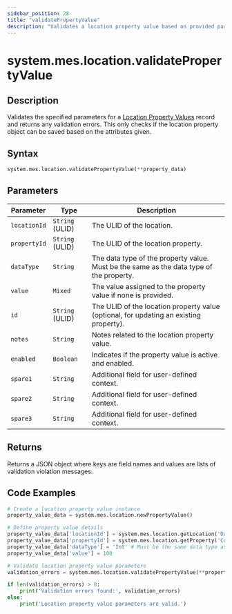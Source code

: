 ```yaml
---
sidebar_position: 28
title: "validatePropertyValue"
description: "Validates a location property value based on provided parameters."
---
```


# system.mes.location.validatePropertyValue

## Description

Validates the specified parameters for a [Location Property Values](../../data-model/location-model/location-property-value) record and returns any validation errors. 
This only checks if the location property object can be saved based on the attributes given.

## Syntax
```python
system.mes.location.validatePropertyValue(**property_data)
```

## Parameters

| Parameter      | Type            | Description                                                                             |
|----------------|-----------------|-----------------------------------------------------------------------------------------|
| `locationId`   | `String` (ULID) | The ULID of the location.                                                               |
| `propertyId`   | `String` (ULID) | The ULID of the location property.                                                      |
| `dataType`     | `String`        | The data type of the property value. Must be the same as the data type of the property. |
| `value`        | `Mixed`         | The value assigned to the property value if none is provided.                           |
| `id`           | `String` (ULID) | The ULID of the location property value (optional, for updating an existing property).  |
| `notes`        | `String`        | Notes related to the location property value.                                           |
| `enabled`      | `Boolean`       | Indicates if the property value is active and enabled.                                  |
| `spare1`       | `String`        | Additional field for user-defined context.                                              |
| `spare2`       | `String`        | Additional field for user-defined context.                                              |
| `spare3`       | `String`        | Additional field for user-defined context.                                              |

## Returns

Returns a JSON object where keys are field names and values are lists of validation violation messages.

## Code Examples

```python
# Create a location property value instance
property_value_data = system.mes.location.newPropertyValue()

# Define property value details
property_value_data['locationId'] = system.mes.location.getLocation('DairyCo')['id']
property_value_data['propertyId'] = system.mes.location.getProperty('Cows')['id']
property_value_data['dataType'] = 'Int' # Must be the same data type as the property
property_value_data['value'] = 100

# Validate location property value parameters
validation_errors = system.mes.location.validatePropertyValue(**property_value_data)

if len(validation_errors) > 0:
    print('Validation errors found:', validation_errors)
else:
    print('Location property value parameters are valid.')
```
